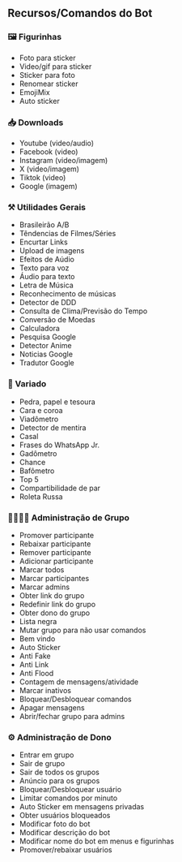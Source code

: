 ## Recursos/Comandos do Bot

### 🖼️ Figurinhas
- Foto para sticker
- Video/gif para sticker
- Sticker para foto
- Renomear sticker
- EmojiMix
- Auto sticker

### 📥 Downloads 
- Youtube (video/audio)
- Facebook (video)
- Instagram (video/imagem)
- X (video/imagem)
- Tiktok (video)
- Google (imagem)

### ⚒️ Utilidades Gerais
- Brasileirão A/B
- Têndencias de Filmes/Séries
- Encurtar Links
- Upload de imagens
- Efeitos de Aúdio
- Texto para voz
- Áudio para texto
- Letra de Música
- Reconhecimento de músicas
- Detector de DDD
- Consulta de Clima/Previsão do Tempo
- Conversão de Moedas
- Calculadora
- Pesquisa Google     
- Detector Anime  
- Noticias Google
- Tradutor Google

### 👾 Variado
- Pedra, papel e tesoura
- Cara e coroa
- Viadômetro
- Detector de mentira
- Casal
- Frases do WhatsApp Jr.
- Gadômetro
- Chance
- Bafômetro
- Top 5
- Compartibilidade de par
- Roleta Russa


### 👨‍👩‍👦‍👦 Administração de Grupo
- Promover participante
- Rebaixar participante
- Remover participante
- Adicionar participante
- Marcar todos
- Marcar participantes 
- Marcar admins
- Obter link do grupo
- Redefinir link do grupo
- Obter dono do grupo
- Lista negra
- Mutar grupo para não usar comandos
- Bem vindo
- Auto Sticker
- Anti Fake
- Anti Link
- Anti Flood
- Contagem de mensagens/atividade 
- Marcar inativos 
- Bloquear/Desbloquear comandos
- Apagar mensagens
- Abrir/fechar grupo para admins


### ⚙️ Administração de Dono
- Entrar em grupo
- Sair de grupo
- Sair de todos os grupos
- Anúncio para os grupos
- Bloquear/Desbloquear usuário
- Limitar comandos por minuto
- Auto Sticker em mensagens privadas
- Obter usuários bloqueados
- Modificar foto do bot
- Modificar descrição do bot
- Modificar nome do bot em menus e figurinhas
- Promover/rebaixar usuários
  